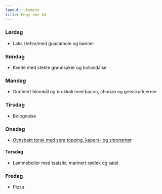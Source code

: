 ```yaml
---
layout: ukemeny
title: Meny uke 44
---
```


### Lørdag

- Laks i lefse/med guacamole og bønner

### Søndag

- Kveite med stekte grønnsaker og hollandaise

### Mandag

- Gratinert blomkål og brokkoli med bacon, chorizo og gresskarkjerner

### Tirsdag

- Bolognaise

### Onsdag

- [Ovnsbakt torsk med sprø topping, kapers- og sitronsmør](https://www.godt.no/oppskrift/8246/ovnsbakt-torsk-med-sproe-topping-kapers-og-sitronsmoer)

#### Torsdag

- Lammeboller med tsatziki, marinert rødløk og salat

### Fredag

- Pizza


